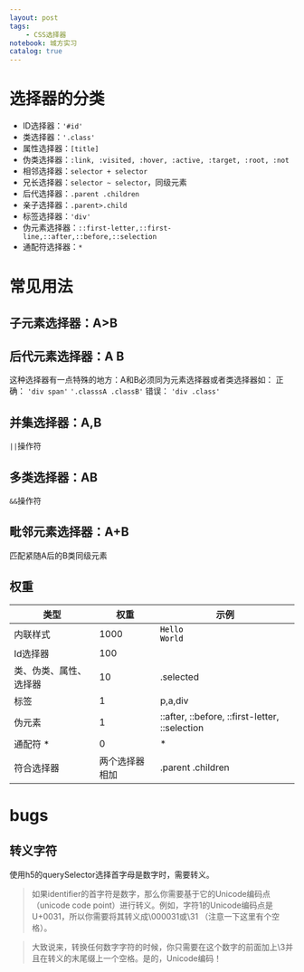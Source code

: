 ```yaml
---
layout: post
tags: 
    - CSS选择器
notebook: 城方实习
catalog: true
---
```



# 选择器的分类
- ID选择器：`'#id'`
- 类选择器：`'.class'`
- 属性选择器：`[title]`
- 伪类选择器：`:link, :visited, :hover, :active, :target, :root, :not`
- 相邻选择器：`selector + selector`
- 兄长选择器：`selector ~ selector`，同级元素
- 后代选择器：`.parent .children`
- 亲子选择器：`.parent>.child`
- 标签选择器：`'div'`
- 伪元素选择器：`::first-letter,::first-line,::after,::before,::selection`
- 通配符选择器：`*`

# 常见用法

## 子元素选择器：**A>B**

## 后代元素选择器：**A B**

这种选择器有一点特殊的地方：A和B必须同为元素选择器或者类选择器如：
正确：
`'div span'`
`'.classsA .classB'`
错误：
`'div .class'`

## 并集选择器：**A,B**
`||`操作符

## 多类选择器：**AB**
`&&`操作符

## 毗邻元素选择器：**A+B**
匹配紧随A后的B类同级元素

## 权重
|类型|权重|示例|
|-|-|-|
|内联样式|1000|<code><span id="blue" class="red" style="color:black;">Hello World</span></code>|
|Id选择器|100||
|类、伪类、属性、选择器|10|.selected|
|标签|1|p,a,div|
|伪元素|1|::after, ::before, ::first-letter, ::selection|
|通配符 * |0|*|
|符合选择器|两个选择器相加|.parent .children|


# bugs

## 转义字符

使用h5的querySelector选择首字母是数字时，需要转义。

> 如果identifier的首字符是数字，那么你需要基于它的Unicode编码点（unicode code point）进行转义。例如，字符1的Unicode编码点是U+0031，所以你需要将其转义成\000031或\31 （注意一下这里有个空格）。

> 大致说来，转换任何数字字符的时候，你只需要在这个数字的前面加上\3并且在转义的末尾缀上一个空格。是的，Unicode编码！